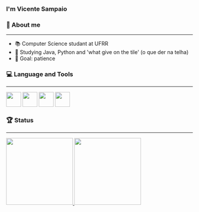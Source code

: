 ### I'm Vicente Sampaio

### 🔭 About me
------------------------------------------------------------------------------------------------------------------

- 📚 Computer Science studant at UFRR
- 🔎 Studying Java, Python and 'what give on the tile' (o que der na telha)
- 🧩 Goal: patience

### 💻 Language and Tools
------------------------------------------------------------------------------------------------------------------
<img loading="lazy" src="https://cdn.jsdelivr.net/gh/devicons/devicon/icons/github/github-original.svg" width="40" height="40"/> <img loading="lazy" src="https://cdn.jsdelivr.net/gh/devicons/devicon/icons/git/git-original.svg" width="40" height="40"/> <img loading="lazy" src="https://cdn.jsdelivr.net/gh/devicons/devicon/icons/java/java-original.svg" width="40" height="40"/> <img loading="lazy" src="https://cdn.jsdelivr.net/gh/devicons/devicon/icons/python/python-original.svg" width="40" height="40"/>

### 🏆 Status
------------------------------------------------------------------------------------------------------------------
<div>
<a href="https://github.com/VicenteSam">
<img loading="lazy" height="180em" src="https://github-readme-stats.vercel.app/api/top-langs/?username=VicenteSam&layout=compact&langs_count=7&theme=dracula"/>
<img loading="lazy" height="180em" src="https://github-readme-stats.vercel.app/api?username=VicenteSam&show_icons=true&theme=dracula&include_all_commits=true&count_private=true"/>
</div>
          
      
